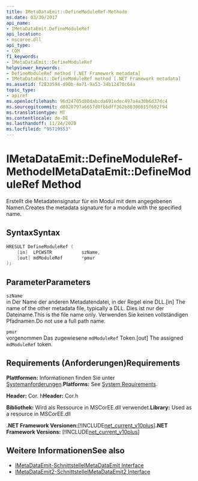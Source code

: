 ```yaml
---
title: IMetaDataEmit::DefineModuleRef-Methode
ms.date: 03/30/2017
api_name:
- IMetaDataEmit.DefineModuleRef
api_location:
- mscoree.dll
api_type:
- COM
f1_keywords:
- IMetaDataEmit::DefineModuleRef
helpviewer_keywords:
- DefineModuleRef method [.NET Framework metadata]
- IMetaDataEmit::DefineModuleRef method [.NET Framework metadata]
ms.assetid: f2833594-d90b-4a71-9a53-34b12470c64a
topic_type:
- apiref
ms.openlocfilehash: 96d24705d80dabcda691edec497a4a30b6d37dc4
ms.sourcegitcommit: d8020797a6657d0fbbdff362b80300815f682f94
ms.translationtype: MT
ms.contentlocale: de-DE
ms.lasthandoff: 11/24/2020
ms.locfileid: "95719553"
---
```

# <a name="imetadataemitdefinemoduleref-method"></a><span data-ttu-id="252b6-102">IMetaDataEmit::DefineModuleRef-Methode</span><span class="sxs-lookup"><span data-stu-id="252b6-102">IMetaDataEmit::DefineModuleRef Method</span></span>

<span data-ttu-id="252b6-103">Erstellt die Metadatensignatur für ein Modul mit dem angegebenen Namen.</span><span class="sxs-lookup"><span data-stu-id="252b6-103">Creates the metadata signature for a module with the specified name.</span></span>  
  
## <a name="syntax"></a><span data-ttu-id="252b6-104">Syntax</span><span class="sxs-lookup"><span data-stu-id="252b6-104">Syntax</span></span>  
  
```cpp  
HRESULT DefineModuleRef (
    [in]  LPCWSTR           szName,
    [out] mdModuleRef       *pmur
);  
```  
  
## <a name="parameters"></a><span data-ttu-id="252b6-105">Parameter</span><span class="sxs-lookup"><span data-stu-id="252b6-105">Parameters</span></span>  

 `szName`  
 <span data-ttu-id="252b6-106">in Der Name der anderen Metadatendatei, in der Regel eine DLL.</span><span class="sxs-lookup"><span data-stu-id="252b6-106">[in] The name of the other metadata file, typically a DLL.</span></span> <span data-ttu-id="252b6-107">Dies ist nur der Dateiname.</span><span class="sxs-lookup"><span data-stu-id="252b6-107">This is the file name only.</span></span> <span data-ttu-id="252b6-108">Verwenden Sie keinen vollständigen Pfadnamen.</span><span class="sxs-lookup"><span data-stu-id="252b6-108">Do not use a full path name.</span></span>  
  
 `pmur`  
 <span data-ttu-id="252b6-109">vorgenommen Das zugewiesene `mdModuleRef` Token.</span><span class="sxs-lookup"><span data-stu-id="252b6-109">[out] The assigned `mdModuleRef` token.</span></span>  
  
## <a name="requirements"></a><span data-ttu-id="252b6-110">Requirements (Anforderungen)</span><span class="sxs-lookup"><span data-stu-id="252b6-110">Requirements</span></span>  

 <span data-ttu-id="252b6-111">**Plattformen:** Informationen finden Sie unter [Systemanforderungen](../../get-started/system-requirements.md).</span><span class="sxs-lookup"><span data-stu-id="252b6-111">**Platforms:** See [System Requirements](../../get-started/system-requirements.md).</span></span>  
  
 <span data-ttu-id="252b6-112">**Header:** Cor. h</span><span class="sxs-lookup"><span data-stu-id="252b6-112">**Header:** Cor.h</span></span>  
  
 <span data-ttu-id="252b6-113">**Bibliothek:** Wird als Ressource in MSCorEE.dll verwendet.</span><span class="sxs-lookup"><span data-stu-id="252b6-113">**Library:** Used as a resource in MSCorEE.dll</span></span>  
  
 <span data-ttu-id="252b6-114">**.NET Framework Versionen:**[!INCLUDE[net_current_v10plus](../../../../includes/net-current-v10plus-md.md)]</span><span class="sxs-lookup"><span data-stu-id="252b6-114">**.NET Framework Versions:** [!INCLUDE[net_current_v10plus](../../../../includes/net-current-v10plus-md.md)]</span></span>  
  
## <a name="see-also"></a><span data-ttu-id="252b6-115">Weitere Informationen</span><span class="sxs-lookup"><span data-stu-id="252b6-115">See also</span></span>

- [<span data-ttu-id="252b6-116">IMetaDataEmit-Schnittstelle</span><span class="sxs-lookup"><span data-stu-id="252b6-116">IMetaDataEmit Interface</span></span>](imetadataemit-interface.md)
- [<span data-ttu-id="252b6-117">IMetaDataEmit2-Schnittstelle</span><span class="sxs-lookup"><span data-stu-id="252b6-117">IMetaDataEmit2 Interface</span></span>](imetadataemit2-interface.md)

